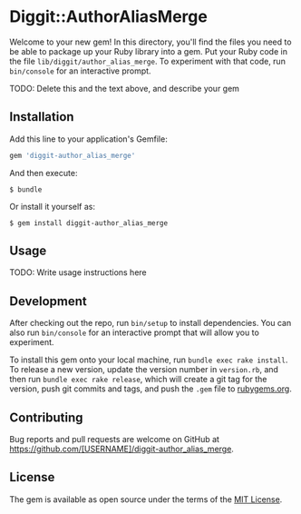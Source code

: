 # Diggit::AuthorAliasMerge

Welcome to your new gem! In this directory, you'll find the files you need to be able to package up your Ruby library into a gem. Put your Ruby code in the file `lib/diggit/author_alias_merge`. To experiment with that code, run `bin/console` for an interactive prompt.

TODO: Delete this and the text above, and describe your gem

## Installation

Add this line to your application's Gemfile:

```ruby
gem 'diggit-author_alias_merge'
```

And then execute:

    $ bundle

Or install it yourself as:

    $ gem install diggit-author_alias_merge

## Usage

TODO: Write usage instructions here

## Development

After checking out the repo, run `bin/setup` to install dependencies. You can also run `bin/console` for an interactive prompt that will allow you to experiment.

To install this gem onto your local machine, run `bundle exec rake install`. To release a new version, update the version number in `version.rb`, and then run `bundle exec rake release`, which will create a git tag for the version, push git commits and tags, and push the `.gem` file to [rubygems.org](https://rubygems.org).

## Contributing

Bug reports and pull requests are welcome on GitHub at https://github.com/[USERNAME]/diggit-author_alias_merge.


## License

The gem is available as open source under the terms of the [MIT License](http://opensource.org/licenses/MIT).

